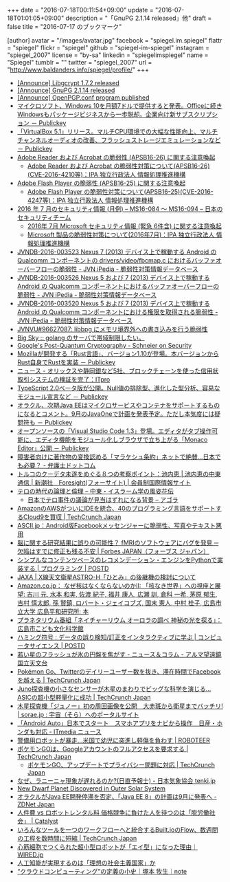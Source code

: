 +++
date = "2016-07-18T00:11:54+09:00"
update = "2016-07-18T01:01:05+09:00"
description = "「GnuPG 2.1.14 released」他"
draft = false
title = "2016-07-17 のブックマーク"

[author]
  avatar = "/images/avatar.jpg"
  facebook = "spiegel.im.spiegel"
  flattr = "spiegel"
  flickr = "spiegel"
  github = "spiegel-im-spiegel"
  instagram = "spiegel_2007"
  license = "by-sa"
  linkedin = "spiegelimspiegel"
  name = "Spiegel"
  tumblr = ""
  twitter = "spiegel_2007"
  url = "http://www.baldanders.info/spiegel/profile/"
+++

- [[Announce] Libgcrypt 1.7.2 released](https://lists.gnupg.org/pipermail/gnupg-announce/2016q3/000392.html)
- [[Announce] GnuPG 2.1.14 released](https://lists.gnupg.org/pipermail/gnupg-announce/2016q3/000393.html)
- [[Announce] OpenPGP.conf program published](https://lists.gnupg.org/pipermail/gnupg-announce/2016q3/000391.html)
- [マイクロソフト、Windows 10を月額7ドルで提供すると発表。Officeに続きWindowsもパッケージビジネスから一歩脱却。企業向け新サブスクリプション － Publickey](http://www.publickey1.jp/blog/16/windows_10_enterprise_e3.html)
- [「VirtualBox 5.1」リリース。マルチCPU環境での大幅な性能向上、マルチチャンネルオーディオの改善、フラッシュストレージエミュレーションなど － Publickey](http://www.publickey1.jp/blog/16/virtual_box_51cpu.html)
- [Adobe Reader および Acrobat の脆弱性 (APSB16-26) に関する注意喚起](https://www.jpcert.or.jp/at/2016/at160030.html)
    - [Adobe Reader および Acrobat の脆弱性対策について(APSB16-26)(CVE-2016-4210等)：IPA 独立行政法人 情報処理推進機構](http://www.ipa.go.jp/security/ciadr/vul/20160713-adobereader.html)
- [Adobe Flash Player の脆弱性 (APSB16-25) に関する注意喚起](https://www.jpcert.or.jp/at/2016/at160029.html)
    - [Adobe Flash Player の脆弱性対策について(APSB16-25)(CVE-2016-4247等)：IPA 独立行政法人 情報処理推進機構](http://www.ipa.go.jp/security/ciadr/vul/20160713-adobeflashplayer.html)
- [2016 年 7 月のセキュリティ情報 (月例) – MS16-084 ～ MS16-094 – 日本のセキュリティチーム](https://blogs.technet.microsoft.com/jpsecurity/2016/07/13/201607-security-bulletin/)
    - [2016年 7月 Microsoft セキュリティ情報 (緊急 6件含) に関する注意喚起](https://www.jpcert.or.jp/at/2016/at160028.html)
    - [Microsoft 製品の脆弱性対策について(2016年7月)：IPA 独立行政法人 情報処理推進機構](http://www.ipa.go.jp/security/ciadr/vul/20160713-ms.html)
- [JVNDB-2016-003523 Nexus 7 (2013) デバイス上で稼動する Android の Qualcomm コンポーネントの drivers/video/fbcmap.c におけるバッファオーバーフローの脆弱性 - JVN iPedia - 脆弱性対策情報データベース](http://jvndb.jvn.jp/ja/contents/2016/JVNDB-2016-003523.html)
- [JVNDB-2016-003526 Nexus 5 および 7 (2013) デバイス上で稼動する Android の Qualcomm コンポーネントにおけるバッファオーバーフローの脆弱性 - JVN iPedia - 脆弱性対策情報データベース](http://jvndb.jvn.jp/ja/contents/2016/JVNDB-2016-003526.html)
- [JVNDB-2016-003520 Nexus 5 および 7 (2013) デバイス上で稼動する Android の Qualcomm コンポーネントにおける権限を取得される脆弱性 - JVN iPedia - 脆弱性対策情報データベース](http://jvndb.jvn.jp/ja/contents/2016/JVNDB-2016-003520.html)
- [JVNVU#96627087: libbpg にメモリ境界外への書き込みを行う脆弱性](http://jvn.jp/vu/JVNVU96627087/)
- [Big Sky :: golang のサーバで帯域制限したい。](http://mattn.kaoriya.net/software/lang/go/20160713120926.htm)
- [Google's Post-Quantum Cryptography - Schneier on Security](https://www.schneier.com/blog/archives/2016/07/googles_post-qu.html)
- [Mozillaが開発する「Rust言語」、バージョン1.10が登場。本バージョンからRust自身でRustを実装 － Publickey](http://www.publickey1.jp/blog/16/mozillarust110rustrust.html)
- [ニュース - オリックスや静岡銀など5社、ブロックチェーンを使った信用状取引システムの検証を完了：ITpro](http://itpro.nikkeibp.co.jp/atcl/news/16/071202066/?rt=nocnt)
- [TypeScript 2.0ベータ版が公開。Null値の排除型、進化した型分析、容易なモジュール宣言など － Publickey](http://www.publickey1.jp/blog/16/typescript_20null.html)
- [オラクル、次期Java EEはマイクロサービスやコンテナをサポートするものになるとコメント。9月のJavaOneで計画を発表予定。ただし本気度には疑問符も － Publickey](http://www.publickey1.jp/blog/16/java_ee9javaone.html)
- [オープンソースの「Visual Studio Code 1.3」登場。エディタがタブ操作可能に、エディタ機能をモジュール化しブラウザで立ち上がる「Monaco Editor」公開 － Publickey](http://www.publickey1.jp/blog/16/visual_studi_code_13monaco_editor.html)
- [障害者向けに著作物の変換認める「マラケシュ条約」ネットで絶賛…日本でも必要？ - 弁護士ドットコム](https://www.bengo4.com/houmu/17/1263/n_4897/)
- [トルコのクーデタ未遂をめぐる８つの考察ポイント：池内恵 | 池内恵の中東通信 | 新潮社　Foresight(フォーサイト) | 会員制国際情報サイト](http://www.fsight.jp/articles/-/41381)
- [テロの時代の論理と倫理 – 中東・イスラーム学の風姿花伝](http://ikeuchisatoshi.com/%E3%83%86%E3%83%AD%E3%81%AE%E6%99%82%E4%BB%A3%E3%81%AE%E8%AB%96%E7%90%86%E3%81%A8%E5%80%AB%E7%90%86/)
    - [日本でテロ事件の議論が見当はずれになる背景 – アゴラ](http://agora-web.jp/archives/2020343.html)
- [AmazonのAWSがついにIDEを統合、40のプログラミング言語をサポートするCloud9を買収 | TechCrunch Japan](http://jp.techcrunch.com/2016/07/15/20160714amazons-aws-buys-cloud9-to-add-more-development-tools-to-its-web-services-stack/)
- [ASCII.jp：Android版Facebookメッセンジャーに脆弱性、写真やテキスト悪用](http://ascii.jp/elem/000/001/194/1194060/)
- [脳に関する研究結果に誤りの可能性？ fMRIのソフトウェアにバグを発見 ─欠陥はすでに修正も残る不安 | Forbes JAPAN（フォーブス ジャパン）](http://forbesjapan.com/articles/detail/12794/1/1/1)
- [シンプルなコンテンツベースのレコメンデーション・エンジンをPythonで実装する | プログラミング | POSTD](http://postd.cc/simple-similar-products-recommendation-engine-in-python/)
- [JAXA | X線天文衛星ASTRO-H「ひとみ」の後継機の検討について](http://www.jaxa.jp/press/2016/07/20160714_hitomi_j.html)
- [Amazon.co.jp： なぜ核はなくならないのかII: 「核なき世界」への視座と展望: 吉川 元, 水本 和実, 佐渡 紀子, 福井 康人, 広瀬 訓, 倉科 一希, 茅原 郁生, 吉村 慎太郎, 孫 賢鎮, ロバート・ジェイコブズ, 国末 憲人, 中村 桂子, 広島市立大学 広島平和研究所: 本](http://www.amazon.co.jp/exec/obidos/ASIN/4589037858/baldandersinf-22/)
- [プラネタリウム番組「ネイチャーリウム オーロラの調べ 神秘の光を探る」：広島市こども文化科学館](http://www.pyonta.city.hiroshima.jp/event/detail/id/2904.html)
- [ハミング符号 : データの誤り検知/訂正をインタラクティブに学ぶ | コンピュータサイエンス | POSTD](http://postd.cc/hamming-codes/)
- [若い星のフラッシュが氷の円盤を焦がす - ニュース＆コラム - アルマ望遠鏡 国立天文台](http://alma.mtk.nao.ac.jp/j/news/info/2016/0714post_663.html)
- [Pokémon Go、Twitterのデイリーユーザー数を抜き、滞在時間でFacebookを越える | TechCrunch Japan](http://jp.techcrunch.com/2016/07/14/20160713pokemon-go-tops-twitters-daily-users-sees-more-engagement-than-facebook/)
- [Juno探査機の小さなセンサーが木星のまわりでビッグな科学を演じる…ASICの超小型軽量化に成功 | TechCrunch Japan](http://jp.techcrunch.com/2016/07/13/20160712juno-probes-tiny-sensors-to-perform-big-science-around-jupiter/)
- [木星探査機「ジュノー」初の周回画像を公開　大赤斑から衛星までバッチリ! | sorae.jp : 宇宙（そら）へのポータルサイト](http://sorae.jp/030201/2016_07_13_juno.html)
- [「Android Auto」日本でスタート　スマホアプリをナビから操作　日産・ホンダも対応 - ITmedia ニュース](http://www.itmedia.co.jp/news/articles/1607/13/news107.html)
- [警備用ロボットが暴走…米国で幼児に突進し軽傷を負わす | ROBOTEER](https://roboteer-tokyo.com/archives/5042)
- [ポケモンGOは、Googleアカウントのフルアクセスを要求する | TechCrunch Japan](http://jp.techcrunch.com/2016/07/12/20160711pokemon-go-shouldnt-have-full-access-to-your-gmail-docs-and-google-account-but-it-does/)
    - [ポケモンGO、アップデートでプライバシー問題に対応 | TechCrunch Japan](http://jp.techcrunch.com/2016/07/13/20160712pokemon-go-update-addresses-privacy-concerns/)
- [なぜ、ラニーニャ現象が遅れるのか?(日直予報士) - 日本気象協会 tenki.jp](http://www.tenki.jp/forecaster/diary/gureweather/2016/07/12/47681.html)
- [New Dwarf Planet Discovered in Outer Solar System](http://www.seeker.com/new-dwarf-planet-discovered-in-outer-solar-system-1915913544.html)
- [オラクルがJava EE開発停滞を否定、「Java EE 8」の計画は9月に発表へ - ZDNet Japan](http://japan.zdnet.com/article/35085721/)
- [人件費 vs ロボットレンタル料 価格競争に負けた人を待つのは「脱労働社会」 | Catalyst](http://catalyst.red/articles/technological-unemployment-professor-inoue-2)
- [いろんなツールを一つのワークフローへと統合するBuilt.ioのFlow、数週間の工程を数時間に短縮 | TechCrunch Japan](http://jp.techcrunch.com/2016/07/12/20160711built-io-flow-makes-building-enterprise-integrations-easier/)
- [心筋細胞でつくられた超小型ロボットが「エイ型」になった理由｜WIRED.jp](http://wired.jp/2016/07/11/robotic-stingray/)
- [人工知能が実現するのは「理想の社会主義国家」か](http://blogos.com/article/183036/)
- [“クラウドコンピューティング”の定義の小史｜塚本 牧生｜note](https://note.mu/tsukamoto/n/n562de75b30f3)
